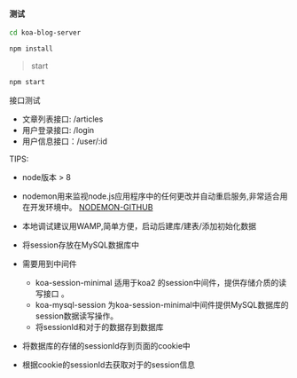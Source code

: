 #### 测试
```bash
cd koa-blog-server

npm install
```

> start

```bash
npm start
```
接口测试
+ 文章列表接口: /articles
+ 用户登录接口: /login
+ 用户信息接口：/user/:id

TIPS:
+ node版本 > 8

+ nodemon用来监视node.js应用程序中的任何更改并自动重启服务,非常适合用在开发环境中。
  [NODEMON-GITHUB](https://github.com/remy/nodemon#nodemon)

+ 本地调试建议用WAMP,简单方便，启动后建库/建表/添加初始化数据

+ 将session存放在MySQL数据库中
+ 需要用到中间件
  + koa-session-minimal 适用于koa2 的session中间件，提供存储介质的读写接口 。
  + koa-mysql-session 为koa-session-minimal中间件提供MySQL数据库的session数据读写操作。
  + 将sessionId和对于的数据存到数据库
+ 将数据库的存储的sessionId存到页面的cookie中
+ 根据cookie的sessionId去获取对于的session信息